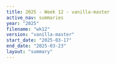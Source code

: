 ```yaml
---
title: 2025 - Week 12 - vanilla-master
active_nav: summaries
year: "2025"
filename: "wk12"
version: "vanilla-master"
start_date: "2025-03-17"
end_date: "2025-03-23"
layout: "summary"
---
```

